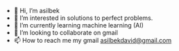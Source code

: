 - 👋 Hi, I’m asilbek
- 👀 I’m interested in solutions to perfect problems.
- 🌱 I’m currently learning machine learning (AI)
- 💞️ I’m looking to collaborate on gmail
- 📫 How to reach me my gmail asilbekdavid@gmail.com

<!---
asilbek9919/asilbek9919 is a ✨ special ✨ repository because its `README.md` (this file) appears on your GitHub profile.
You can click the Preview link to take a look at your changes.
--->

